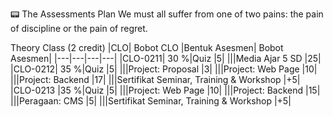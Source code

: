 📟 The Assessments Plan
We must all suffer from one of two pains: the pain of discipline or the pain of regret.

Theory Class (2 credit)
|CLO|	Bobot CLO	|Bentuk Asesmen|	Bobot Asesmen|
|---|---|---|---|
|CLO-0211|	30 %|Quiz	|5|
|||Media Ajar 5 SD	|25|
|CLO-0212|	35 %|Quiz	|5|
|||Project: Proposal	|3|
|||Project: Web Page	|10|
|||Project: Backend	|17|
|||Sertifikat Seminar, Training & Workshop	|+5|
|CLO-0213	|35 %|Quiz	|5|
|||Project: Web Page	|10|
|||Project: Backend	|15|
|||Peragaan: CMS	|5|
|||Sertifikat Seminar, Training & Workshop	|+5|
